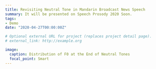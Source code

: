 ```yaml
---
title: Revisiting Neutral Tone in Mandarin Broadcast News Speech
summary: It will be presented on Speech Prosody 2020 Soon.
tags:
- Demo
date: "2020-04-27T00:00:00Z"

# Optional external URL for project (replaces project detail page).
# external_link: http://example.org

image:
  caption: Distribution of F0 at the End of Neutral Tones
  focal_point: Smart
---
```


